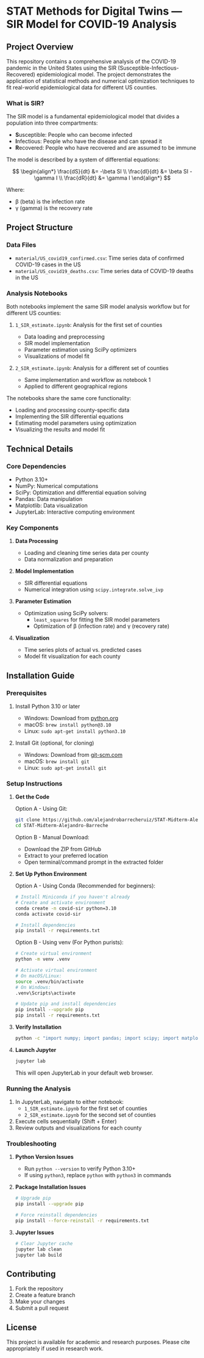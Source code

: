 # STAT Methods for Digital Twins — SIR Model for COVID-19 Analysis

## Project Overview
This repository contains a comprehensive analysis of the COVID-19 pandemic in the United States using the SIR (Susceptible-Infectious-Recovered) epidemiological model. The project demonstrates the application of statistical methods and numerical optimization techniques to fit real-world epidemiological data for different US counties.

### What is SIR?
The SIR model is a fundamental epidemiological model that divides a population into three compartments:
- **S**usceptible: People who can become infected
- **I**nfectious: People who have the disease and can spread it
- **R**ecovered: People who have recovered and are assumed to be immune

The model is described by a system of differential equations:

$$
\begin{align*}
\frac{dS}{dt} &= -\beta SI \\
\frac{dI}{dt} &= \beta SI - \gamma I \\
\frac{dR}{dt} &= \gamma I
\end{align*}
$$

Where:
- β (beta) is the infection rate
- γ (gamma) is the recovery rate

## Project Structure

### Data Files
- `material/US_covid19_confirmed.csv`: Time series data of confirmed COVID-19 cases in the US
- `material/US_covid19_deaths.csv`: Time series data of COVID-19 deaths in the US

### Analysis Notebooks
Both notebooks implement the same SIR model analysis workflow but for different US counties:

1. `1_SIR_estimate.ipynb`: Analysis for the first set of counties
   - Data loading and preprocessing
   - SIR model implementation
   - Parameter estimation using SciPy optimizers
   - Visualizations of model fit

2. `2_SIR_estimate.ipynb`: Analysis for a different set of counties
   - Same implementation and workflow as notebook 1
   - Applied to different geographical regions

The notebooks share the same core functionality:
- Loading and processing county-specific data
- Implementing the SIR differential equations
- Estimating model parameters using optimization
- Visualizing the results and model fit

## Technical Details

### Core Dependencies
- Python 3.10+
- NumPy: Numerical computations
- SciPy: Optimization and differential equation solving
- Pandas: Data manipulation
- Matplotlib: Data visualization
- JupyterLab: Interactive computing environment

### Key Components
1. **Data Processing**
   - Loading and cleaning time series data per county
   - Data normalization and preparation

2. **Model Implementation**
   - SIR differential equations
   - Numerical integration using `scipy.integrate.solve_ivp`

3. **Parameter Estimation**
   - Optimization using SciPy solvers:
     - `least_squares` for fitting the SIR model parameters
     - Optimization of β (infection rate) and γ (recovery rate)

4. **Visualization**
   - Time series plots of actual vs. predicted cases
   - Model fit visualization for each county

## Installation Guide

### Prerequisites
1. Install Python 3.10 or later
   - Windows: Download from [python.org](https://www.python.org/downloads/)
   - macOS: `brew install python@3.10`
   - Linux: `sudo apt-get install python3.10`

2. Install Git (optional, for cloning)
   - Windows: Download from [git-scm.com](https://git-scm.com/download/win)
   - macOS: `brew install git`
   - Linux: `sudo apt-get install git`

### Setup Instructions

1. **Get the Code**

   Option A - Using Git:
   ```bash
   git clone https://github.com/alejandrobarrecheruiz/STAT-Midterm-Alejandro-Barreche.git
   cd STAT-Midterm-Alejandro-Barreche
   ```

   Option B - Manual Download:
   - Download the ZIP from GitHub
   - Extract to your preferred location
   - Open terminal/command prompt in the extracted folder

2. **Set Up Python Environment**

   Option A - Using Conda (Recommended for beginners):
   ```bash
   # Install Miniconda if you haven't already
   # Create and activate environment
   conda create -n covid-sir python=3.10
   conda activate covid-sir
   
   # Install dependencies
   pip install -r requirements.txt
   ```

   Option B - Using venv (For Python purists):
   ```bash
   # Create virtual environment
   python -m venv .venv
   
   # Activate virtual environment
   # On macOS/Linux:
   source .venv/bin/activate
   # On Windows:
   .venv\Scripts\activate
   
   # Update pip and install dependencies
   pip install --upgrade pip
   pip install -r requirements.txt
   ```

3. **Verify Installation**
   ```bash
   python -c "import numpy; import pandas; import scipy; import matplotlib; print('All dependencies installed successfully!')"
   ```

4. **Launch Jupyter**
   ```bash
   jupyter lab
   ```
   This will open JupyterLab in your default web browser.

### Running the Analysis

1. In JupyterLab, navigate to either notebook:
   - `1_SIR_estimate.ipynb` for the first set of counties
   - `2_SIR_estimate.ipynb` for the second set of counties
2. Execute cells sequentially (Shift + Enter)
3. Review outputs and visualizations for each county

### Troubleshooting

1. **Python Version Issues**
   - Run `python --version` to verify Python 3.10+
   - If using `python3`, replace `python` with `python3` in commands

2. **Package Installation Issues**
   ```bash
   # Upgrade pip
   pip install --upgrade pip
   
   # Force reinstall dependencies
   pip install --force-reinstall -r requirements.txt
   ```

3. **Jupyter Issues**
   ```bash
   # Clear Jupyter cache
   jupyter lab clean
   jupyter lab build
   ```

## Contributing

1. Fork the repository
2. Create a feature branch
3. Make your changes
4. Submit a pull request

## License
This project is available for academic and research purposes. Please cite appropriately if used in research work.